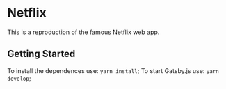 # Netflix

This is a reproduction of the famous Netflix web app.

## Getting Started

To install the dependences use: `yarn install`;
To start Gatsby.js use: `yarn develop`;
